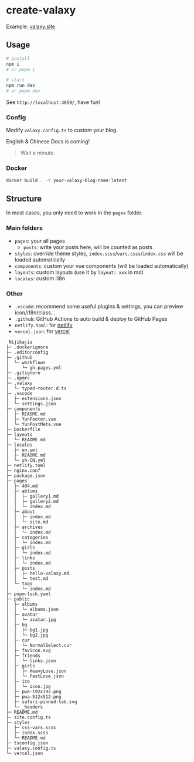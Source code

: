 # create-valaxy

Example: [valaxy.site](https://valaxy.site)

## Usage

```bash
# install
npm i
# or pnpm i

# start
npm run dev
# or pnpm dev
```

See `http://localhost:4859/`, have fun!

### Config

Modify `valaxy.config.ts` to custom your blog.

English & Chinese Docs is coming!

> Wait a minute.

### Docker

```bash
docker build . -t your-valaxy-blog-name:latest
```

## Structure

In most cases, you only need to work in the `pages` folder.

### Main folders

- `pages`: your all pages
  - `posts`: write your posts here, will be counted as posts
- `styles`: override theme styles, `index.scss`/`vars.csss`/`index.css` will be loaded automatically
- `components`: custom your vue components (will be loaded automatically)
- `layouts`: custom layouts (use it by `layout: xxx` in md)
- `locales`: custom i18n

### Other

- `.vscode`: recommend some useful plugins & settings, you can preview icon/i18n/class...
- `.github`: GitHub Actions to auto build & deploy to GitHub Pages
- `netlify.toml`: for [netlify](https://www.netlify.com/)
- `vercel.json`: for [vercel](https://vercel.com/)

```
 Nijikajia
├─ .dockerignore
├─ .editorconfig
├─ .github
│  └─ workflows
│     └─ gh-pages.yml
├─ .gitignore
├─ .npmrc
├─ .valaxy
│  └─ typed-router.d.ts
├─ .vscode
│  ├─ extensions.json
│  └─ settings.json
├─ components
│  ├─ README.md
│  ├─ YunFooter.vue
│  └─ YunPostMeta.vue
├─ Dockerfile
├─ layouts
│  └─ README.md
├─ locales
│  ├─ en.yml
│  ├─ README.md
│  └─ zh-CN.yml
├─ netlify.toml
├─ nginx.conf
├─ package.json
├─ pages
│  ├─ 404.md
│  ├─ ablums
│  │  ├─ gallery1.md
│  │  ├─ gallery2.md
│  │  └─ index.md
│  ├─ about
│  │  ├─ index.md
│  │  └─ site.md
│  ├─ archives
│  │  └─ index.md
│  ├─ categories
│  │  └─ index.md
│  ├─ girls
│  │  └─ index.md
│  ├─ links
│  │  └─ index.md
│  ├─ posts
│  │  ├─ hello-valaxy.md
│  │  └─ test.md
│  └─ tags
│     └─ index.md
├─ pnpm-lock.yaml
├─ public
│  ├─ albums
│  │  └─ albums.json
│  ├─ avatar
│  │  └─ avatar.jpg
│  ├─ bg
│  │  ├─ bg1.jpg
│  │  └─ bg2.jpg
│  ├─ cur
│  │  └─ NormalSelect.cur
│  ├─ favicon.svg
│  ├─ friends
│  │  └─ links.json
│  ├─ girls
│  │  ├─ HeavyLove.json
│  │  └─ PastLove.json
│  ├─ ico
│  │  └─ icon.jpg
│  ├─ pwa-192x192.png
│  ├─ pwa-512x512.png
│  ├─ safari-pinned-tab.svg
│  └─ _headers
├─ README.md
├─ site.config.ts
├─ styles
│  ├─ css-vars.scss
│  ├─ index.scss
│  └─ README.md
├─ tsconfig.json
├─ valaxy.config.ts
└─ vercel.json

```